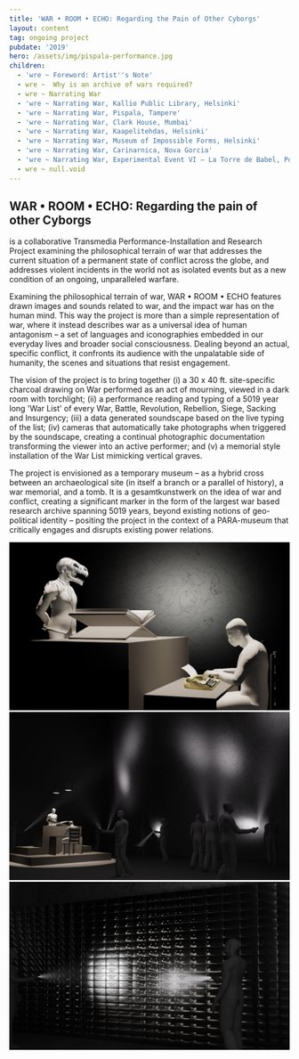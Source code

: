 ```yaml
---
title: 'WAR • ROOM • ECHO: Regarding the Pain of Other Cyborgs'
layout: content
tag: ongoing project
pubdate: '2019'
hero: /assets/img/pispala-performance.jpg
children:
  - 'wre ~ Foreword: Artist''s Note'
  - wre ~  Why is an archive of wars required?
  - wre ~ Narrating War
  - 'wre ~ Narrating War, Kallio Public Library, Helsinki'
  - 'wre ~ Narrating War, Pispala, Tampere'
  - 'wre ~ Narrating War, Clark House, Mumbai'
  - 'wre ~ Narrating War, Kaapelitehdas, Helsinki'
  - 'wre ~ Narrating War, Museum of Impossible Forms, Helsinki'
  - 'wre ~ Narrating War, Carinarnica, Nova Gorcia'
  - 'wre ~ Narrating War, Experimental Event VI – La Torre de Babel, Pori'
  - wre ~ null.void
---
```

## WAR • ROOM • ECHO: Regarding the pain of other Cyborgs

is a collaborative Transmedia Performance-Installation and Research Project examining the philosophical terrain of war that addresses the current situation of a permanent state of conflict across the globe, and addresses violent incidents in the world not as isolated events but as a new condition of an ongoing, unparalleled warfare.

Examining the philosophical terrain of war, WAR • ROOM • ECHO features drawn images and sounds related to war, and the impact war has on the human mind. This way the project is more than a simple representation of war, where it instead describes war as a universal idea of human antagonism – a set of languages and iconographies embedded in our everyday lives and broader social consciousness. Dealing beyond an actual, specific conflict, it confronts its audience with the unpalatable side of humanity, the scenes and situations that resist engagement.

The vision of the project is to bring together (i) a 30 x 40 ft. site-specific charcoal drawing on War performed as an act of mourning, viewed in a dark room with torchlight; (ii) a performance reading and typing of a 5019 year long 'War List' of every War, Battle, Revolution, Rebellion, Siege, Sacking and Insurgency; (iii) a data generated soundscape based on the live typing of the list; (iv) cameras that automatically take photographs when triggered by the soundscape, creating a continual photographic documentation transforming the viewer into an active performer; and (v) a memorial style installation of the War List mimicking vertical graves. 

The project is envisioned as a temporary museum – as a hybrid cross between an archaeological site (in itself a branch or a parallel of history), a war memorial, and a tomb. It is a gesamtkunstwerk on the idea of war and conflict, creating a significant marker in the form of the largest war based research archive spanning 5019 years, beyond existing notions of geo-political identity – positing the project in the context of a PARA-museum that critically engages and disrupts existing power relations.



![1\. Simulated installation view](/assets/img/ali-akbar-mehta_simulated-view-of-performance_wre-proposal.jpg)
![2\. Simulated Installation View](/assets/img/ali-akbar-mehta_simulated-view-of-installation_wre-proposal.jpg)
![3\. Simulated view of memorial wall mimicking vertical graves](/assets/img/ali-akbar-mehta_simulated-view-of-memorial-wall_wre-proposal.jpg)
